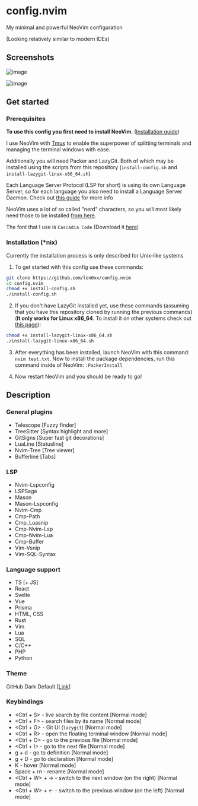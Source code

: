# config.nvim

My minimal and powerful NeoVim configuration

(Looking relatively similar to modern IDEs)

## Screenshots

![image](https://github.com/len0xx/config.nvim/assets/21990466/95871458-0401-4f3b-8662-90b20ba7e765)

![image](https://github.com/len0xx/config.nvim/assets/21990466/62537032-5c26-4744-a9e8-811731bb7916)

## Get started

### Prerequisites

**To use this config you first need to install NeoVim**. ([Installation guide](https://github.com/neovim/neovim/wiki/Installing-Neovim))

I use NeoVim with [Tmux](https://github.com/tmux/tmux/wiki/Getting-Started) to enable the superpower of splitting terminals and managing the terminal windows with ease.

Additionally you will need Packer and LazyGit. Both of which may be installed using the scripts from this repository (`install-config.sh` and `install-lazygit-linux-x86_64.sh`)

Each Language Server Protocol (LSP for short) is using its own Language Server, so for each language you also need to install a Language Server Daemon. Check out [this guide](https://github.com/neovim/nvim-lspconfig/blob/master/doc/server_configurations.md) for more info

NeoVim uses a lot of so called "nerd" characters, so you will most likely need those to be installed [from here](https://github.com/ryanoasis/nerd-fonts).

The font that I use is `Cascadia Code` (Download it [here](https://www.nerdfonts.com/))

### Installation (*nix)

Currently the installation process is only described for Unix-like systems

1. To get started with this config use these commands:
```bash
git clone https://github.com/len0xx/config.nvim
cd config.nvim
chmod +x install-config.sh
./install-config.sh
```

2. If you don't have LazyGit installed yet, use these commands (assuming that you have this repository cloned by running the previous commands) (**It only works for Linux x86_64**. To install it on other systems check out [this page](https://github.com/jesseduffield/lazygit)):
```bash
chmod +x install-lazygit-linux-x86_64.sh
./install-lazygit-linux-x86_64.sh
```

3. After everything has been installed, launch NeoVim with this command: `nvim test.txt`. Now to install the package dependencies, run this command inside of NeoVim: `:PackerInstall`

4. Now restart NeoVim and you should be ready to go!

## Description

### General plugins

- Telescope [Fuzzy finder]
- TreeSitter [Syntax highlight and more]
- GitSigns [Super fast git decorations]
- LuaLine [Statusline]
- Nvim-Tree [Tree viewer]
- Bufferline [Tabs]

### LSP
- Nvim-Lspconfig
- LSPSaga
- Mason
- Mason-Lspconfig
- Nvim-Cmp
- Cmp-Path
- Cmp_Luasnip
- Cmp-Nvim-Lsp
- Cmp-Nvim-Lua
- Cmp-Buffer
- Vim-Vsnip
- Vim-SQL-Syntax

### Language support
- TS [+ JS]
- React
- Svelte
- Vue
- Prisma
- HTML, CSS
- Rust
- Vim
- Lua
- SQL
- C/C++
- PHP
- Python
 
### Theme
GitHub Dark Default [[Link](https://github.com/projekt0n/github-nvim-theme)]
 
### Keybindings
- <Ctrl + S> - live search by file content [Normal mode]
- <Ctrl + F> - search files by its name [Normal mode]
- <Ctrl + G> - Git UI (`lazygit`) [Normal mode]
- <Ctrl + R> - open the floating terminal window [Normal mode]
- <Ctrl + O> - go to the previous file [Normal mode]
- <Ctrl + I> - go to the next file [Normal mode]
- g + d - go to definition [Normal mode]
- g + D - go to declaration [Normal mode]
- K - hover [Normal mode]
- Space + rn - rename [Normal mode]
- <Ctrl + W> + → - switch to the next window (on the right) [Normal mode]
- <Ctrl + W> + ← - switch to the previous window (on the left) [Normal mode]
